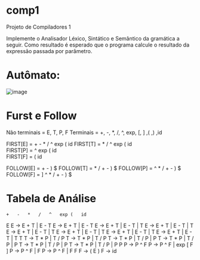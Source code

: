 # comp1
Projeto de Compiladores 1 

  Implemente o Analisador Léxico, Sintático e Semântico da gramática a seguir. 
  Como resultado é esperado que o programa calcule o resultado da expressão passada por parâmetro.

# Autômato: 

![image](https://user-images.githubusercontent.com/67402140/174203544-3aab8aa4-2526-4ac7-ad8b-e89a75bb5197.png)

# Furst e Follow
Não terminais =  E, T, P, F
Terminais = +, -, *, /, ^, exp, [, ] ,( ,) ,id
 
FIRST[E] = + - * / ^ exp ( id
FIRST[T] = * / ^ exp ( id  
FIRST[P] = ^ exp ( id  
FIRST[F] = ( id
 
FOLLOW[E] = + - ) $
FOLLOW[T] = * / + - ) $
FOLLOW[P] = ^ * / + - ) $
FOLLOW[F] = ] ^ * / + - ) $


# Tabela de Análise

	+	-	*	/	^	exp	(	id
E	E -> E + T  |  E - T  	E -> E + T  |  E - T  	E -> E + T  |  E - T  |  T 	E -> E + T  |  E - T  |  T 	E -> E + T  |  E - T  |  T 	E -> E + T  |  E - T  |  T 	E -> E + T  |  E - T  |  T 	E -> E + T  |  E - T  |  T 
T			T -> T * P  |  T / P	T -> T * P  |  T / P	T -> T * P  |  T / P  | P	T -> T * P  |  T / P  | P	T -> T * P  |  T / P  | P	T -> T * P  |  T / P  | P
P					P ->  P ^ F	P ->  P ^ F | exp [ F ]	P ->  P ^ F |  F 	P ->  P ^ F |  F 
F							F -> ( E )	F -> id
